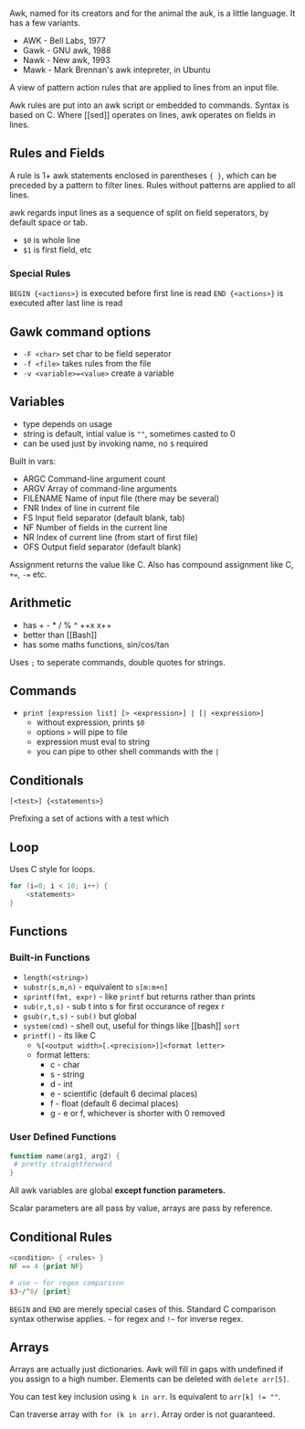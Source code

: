 Awk, named for its creators and for the animal the auk, is a little language.
It has a few variants.

- AWK - Bell Labs, 1977
- Gawk - GNU awk, 1988
- Nawk - New awk, 1993
- Mawk - Mark Brennan's awk intepreter, in Ubuntu

A view of pattern action rules that are applied to lines from an input file.

Awk rules are put into an awk script or embedded to commands.  Syntax is based on C.  Where [[sed]] operates on lines, awk operates on fields in lines.

## Rules and Fields

A rule is 1+ awk statements  enclosed in parentheses `{ }`, which can be preceded by a pattern to filter lines.  Rules without patterns are applied to all lines.

awk regards input lines as a sequence of split on field seperators, by default space or tab.

- `$0` is whole line
- `$1` is first field, etc

### Special Rules

`BEGIN {<actions>}` is executed before first line is read
`END {<actions>}` is executed after last line is read

## Gawk command options

- `-F <char>` set char to be field seperator
- `-f <file>` takes rules from the file
- `-v <variable>=<value>` create a variable

## Variables

- type depends on usage
- string is default, intial value is `""`, sometimes casted to 0
- can be used just by invoking name, no `$` required 

Built in vars:

- ARGC Command-line argument count  
- ARGV Array of command-line arguments  
- FILENAME Name of input file (there may be several)  
- FNR Index of line in current file  
- FS Input field separator (default blank, tab)  
- NF Number of fields in the current line  
- NR Index of current line (from start of first file)  
- OFS Output field separator (default blank)

Assignment returns the value like C.  Also has compound assignment like C, `+=`, `-=` etc.

## Arithmetic

- has + - \* / % ^ ++x x++
- better than [[Bash]]
- has some maths functions, sin/cos/tan

Uses `;` to seperate commands, double quotes for strings.

## Commands

- `print [expression list] [> <expression>] | [| <expression>]`
	- without expression, prints `$0`
	- options `>` will pipe to file
	- expression must eval to string
	- you can pipe to other shell commands with the `|`

## Conditionals

`[<test>] {<statements>}`

Prefixing a set of actions with a test which

## Loop

Uses C style for loops.

```awk
for (i=0; i < 10; i++) {
	<statements>
}
```



## Functions

### Built-in Functions

- `length(<string>)`
- `substr(s,m,n)` - equivalent to `s[m:m+n]`
- `sprintf(fmt, expr)` - like `printf` but returns rather than prints
- `sub(r,t,s)` - sub t into s for first occurance of regex r
- `gsub(r,t,s)` - `sub()` but global
- `system(cmd)` - shell out, useful for things like [[bash]] `sort`
- `printf()` - its like C
	- `%[<output width>[.<precision>]]<format letter>`
	- format letters:
		- c - char
		- s - string
		- d - int
		- e - scientific (default 6 decimal places) 
		- f - float (default 6 decimal places)
		- g - e or f, whichever is shorter with 0 removed

### User Defined Functions

```awk
function name(arg1, arg2) {
 # pretty straightforward
}
```

All awk variables are global **except function parameters.**

Scalar parameters are all pass by value, arrays are pass by reference.

## Conditional Rules

```awk
<condition> { <rules> }
NF == 4 {print NF}

# use ~ for regex comparison
$3~/^8/ {print}
```

`BEGIN` and  `END` are merely special cases of this.  Standard C comparison syntax otherwise applies. `~` for regex and `!~` for inverse regex.

## Arrays

Arrays are actually just dictionaries.  Awk will fill in gaps with undefined if you assign to a high number.  Elements can be deleted with `delete arr[5]`.

You can test key inclusion using `k in arr`.  Is equivalent to `arr[k] != ""`.

Can traverse array with `for (k in arr)`.  Array order is not guaranteed.